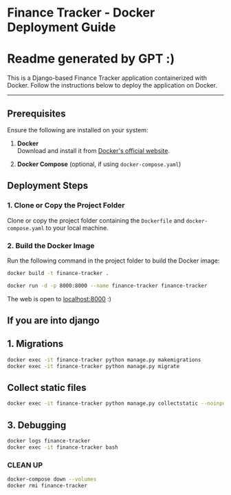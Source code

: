 # **Finance Tracker - Docker Deployment Guide**
# Readme generated by GPT :)
This is a Django-based Finance Tracker application containerized with Docker. Follow the instructions below to deploy the application on Docker.

---

## **Prerequisites**

Ensure the following are installed on your system:

1. **Docker**  
   Download and install it from [Docker's official website](https://www.docker.com/).

2. **Docker Compose** (optional, if using `docker-compose.yaml`)  

## **Deployment Steps**

### **1. Clone or Copy the Project Folder**

Clone or copy the project folder containing the `Dockerfile` and `docker-compose.yaml` to your local machine.

### **2. Build the Docker Image**

Run the following command in the project folder to build the Docker image:

```bash
docker build -t finance-tracker .
```

```bash
docker run -d -p 8000:8000 --name finance-tracker finance-tracker
```

The web is open to [localhost:8000](http://localhost:8000) :)

## If you are into django ##

## 1. Migrations ##

```bash
docker exec -it finance-tracker python manage.py makemigrations
docker exec -it finance-tracker python manage.py migrate
```

## Collect static files ## 

```bash
docker exec -it finance-tracker python manage.py collectstatic --noinput
```

## 3. Debugging ##
```bash
docker logs finance-tracker
docker exec -it finance-tracker bash
```

### CLEAN UP ###
```bash
docker-compose down --volumes
docker rmi finance-tracker
```